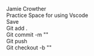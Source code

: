 Jamie Crowther  
Practice Space for using Vscode  
Save  
Git add .  
Git commit -m ""  
Git push  
Git checkout -b ""  